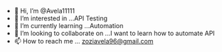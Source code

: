 - 👋 Hi, I’m @Avela11111
- 👀 I’m interested in ...API Testing
- 🌱 I’m currently learning ...Automation
- 💞️ I’m looking to collaborate on ...I want to learn how to automate API
- 📫 How to reach me ... zoziavela96@gmail.com

<!---
Avela11111/Avela11111 is a ✨ special ✨ repository because its `README.md` (this file) appears on your GitHub profile.
You can click the Preview link to take a look at your changes.
--->
